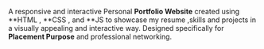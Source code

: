 A responsive and interactive Personal **Portfolio Website** created using **HTML , **CSS , and **JS to showcase my resume ,skills and projects in a visually appealing and interactive way. Designed specifically for **Placement Purpose** and professional networking.


